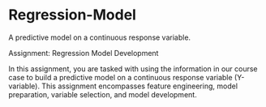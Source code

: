 # Regression-Model
A predictive model on a continuous response variable.

Assignment:
Regression Model Development

In this assignment, you are tasked with using the information in our course case to build a predictive model on a continuous response variable (Y-variable). This assignment encompasses feature engineering, model preparation, variable selection, and model development.
